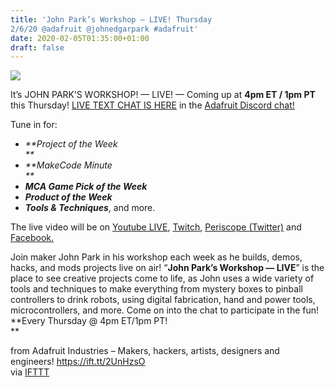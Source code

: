 ```yaml
---
title: 'John Park’s Workshop — LIVE! Thursday
2/6/20 @adafruit @johnedgarpark #adafruit'
date: 2020-02-05T01:35:00+01:00
draft: false
---
```


![](https://cdn-blog.adafruit.com/uploads/2017/08/JohnParkWorkshopLogoSquatBlog_853-600x231.jpg)

It’s JOHN PARK’S WORKSHOP! — LIVE! — Coming up at **4pm ET / 1pm PT** this Thursday! [LIVE TEXT CHAT IS HERE](http://adafru.it/discord) in the [Adafruit Discord chat!](http://adafru.it/discord)

Tune in for:

*   _**Project of the Week  
    **_
*   _**MakeCode Minute  
    **_
*   _**MCA Game Pick of the Week**_
*   _**Product of the Week**_
*   _**Tools & Techniques**_, and more.

The live video will be on [Youtube LIVE](https://www.youtube.com/adafruit/live), [Twitch](https://www.twitch.tv/adafruit), [Periscope (Twitter)](https://www.periscope.tv/adafruit/1gqxvOqbqBqKB) and [Facebook.](https://www.facebook.com/adafruitindustries)

Join maker John Park in his workshop each week as he builds, demos, hacks, and mods projects live on air! “**John Park’s Workshop — LIVE**” is the place to see creative projects come to life, as John uses a wide variety of tools and techniques to make everything from mystery boxes to pinball controllers to drink robots, using digital fabrication, hand and power tools, microcontrollers, and more. Come on into the chat to participate in the fun! **Every Thursday @ 4pm ET/1pm PT!  
**

  
  
from Adafruit Industries – Makers, hackers, artists, designers and engineers! https://ift.tt/2UnHzsO  
via [IFTTT](https://ifttt.com/?ref=da&site=blogger)